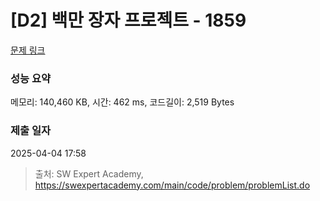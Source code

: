 # [D2] 백만 장자 프로젝트 - 1859 

[문제 링크](https://swexpertacademy.com/main/code/problem/problemDetail.do?contestProbId=AV5LrsUaDxcDFAXc) 

### 성능 요약

메모리: 140,460 KB, 시간: 462 ms, 코드길이: 2,519 Bytes

### 제출 일자

2025-04-04 17:58



> 출처: SW Expert Academy, https://swexpertacademy.com/main/code/problem/problemList.do